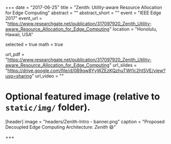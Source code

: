 +++
date = "2017-06-25"
title = "Zenith: Utility-aware Resource Allocation for Edge Computing"
abstract = ""
abstract_short = ""
event = "IEEE Edge 2017"
event_url = "https://www.researchgate.net/publication/317097920_Zenith_Utility-aware_Resource_Allocation_for_Edge_Computing"
location = "Honolulu, Hawaii, USA"

selected = true
math = true

url_pdf = "https://www.researchgate.net/publication/317097920_Zenith_Utility-aware_Resource_Allocation_for_Edge_Computing"
url_slides = "https://drive.google.com/file/d/0B9qw8YyWZEzKQzhuTWt1c2htSVE/view?usp=sharing"
url_video = ""

# Optional featured image (relative to `static/img/` folder).
[header]
image = "headers/Zenith-Intro - banner.png"
caption = "Proposed Decoupled Edge Computing Architecture: *Zenith* :smile:"

+++

